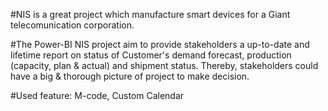 #NIS is a great project which manufacture smart devices for a Giant telecomunication corporation.

#The Power-BI NIS project aim to provide stakeholders a up-to-date and lifetime report on status of Customer's demand forecast, production (capacity, plan & actual) and shipment status. 
Thereby, stakeholders could have a big & thorough picture of project to make decision.

#Used feature: M-code, Custom Calendar

